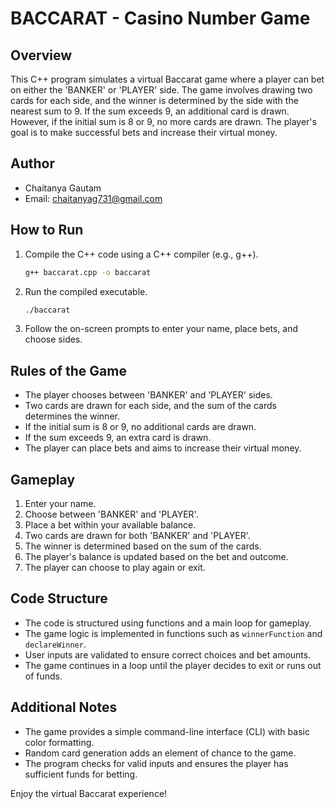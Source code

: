 # BACCARAT - Casino Number Game

## Overview
This C++ program simulates a virtual Baccarat game where a player can bet on either the 'BANKER' or 'PLAYER' side. The game involves drawing two cards for each side, and the winner is determined by the side with the nearest sum to 9. If the sum exceeds 9, an additional card is drawn. However, if the initial sum is 8 or 9, no more cards are drawn. The player's goal is to make successful bets and increase their virtual money.

## Author
- Chaitanya Gautam
- Email: chaitanyag731@gmail.com

## How to Run
1. Compile the C++ code using a C++ compiler (e.g., g++).

    ```bash
    g++ baccarat.cpp -o baccarat
    ```

2. Run the compiled executable.

    ```bash
    ./baccarat
    ```

3. Follow the on-screen prompts to enter your name, place bets, and choose sides.

## Rules of the Game
- The player chooses between 'BANKER' and 'PLAYER' sides.
- Two cards are drawn for each side, and the sum of the cards determines the winner.
- If the initial sum is 8 or 9, no additional cards are drawn.
- If the sum exceeds 9, an extra card is drawn.
- The player can place bets and aims to increase their virtual money.

## Gameplay
1. Enter your name.
2. Choose between 'BANKER' and 'PLAYER'.
3. Place a bet within your available balance.
4. Two cards are drawn for both 'BANKER' and 'PLAYER'.
5. The winner is determined based on the sum of the cards.
6. The player's balance is updated based on the bet and outcome.
7. The player can choose to play again or exit.

## Code Structure
- The code is structured using functions and a main loop for gameplay.
- The game logic is implemented in functions such as `winnerFunction` and `declareWinner`.
- User inputs are validated to ensure correct choices and bet amounts.
- The game continues in a loop until the player decides to exit or runs out of funds.

## Additional Notes
- The game provides a simple command-line interface (CLI) with basic color formatting.
- Random card generation adds an element of chance to the game.
- The program checks for valid inputs and ensures the player has sufficient funds for betting.



Enjoy the virtual Baccarat experience!
